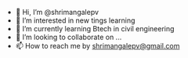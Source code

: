 - 👋 Hi, I’m @shrimangalepv
- 👀 I’m interested in new tings learning
- 🌱 I’m currently learning Btech in civil engineering
- 💞️ I’m looking to collaborate on ...
- 📫 How to reach me by shrimangalepv@gmail.com

<!---
shrimangalepv/shrimangalepv is a ✨ special ✨ repository because its `README.md` (this file) appears on your GitHub profile.
You can click the Preview link to take a look at your changes.
--->
